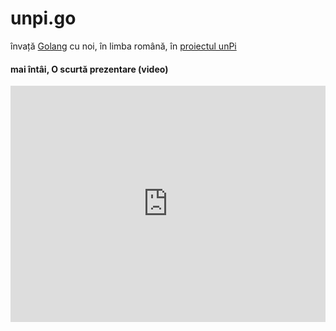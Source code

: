 # unpi.go

învață [Golang](https://go-tour-ro.appspot.com/) cu noi, în limba română, în [proiectul unPi](https://www.unpi.ro/)

#### mai întâi, O scurtă prezentare (video)

<div style="padding:75% 0 0 0;position:relative;"><iframe src="https://player.vimeo.com/video/377119243?autoplay=1&loop=1&title=0&byline=0&portrait=0" style="position:absolute;top:0;left:0;width:100%;height:100%;" frameborder="0" allow="autoplay; fullscreen" allowfullscreen></iframe></div><script src="https://player.vimeo.com/api/player.js"></script>
